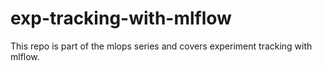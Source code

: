 # exp-tracking-with-mlflow
This repo is part of the mlops series and covers experiment tracking with mlflow.
